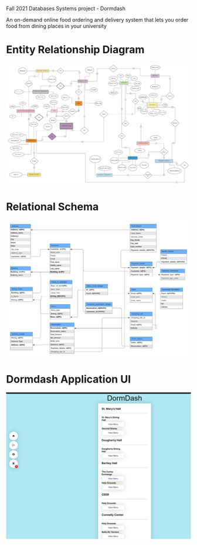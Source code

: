 Fall 2021 Databases Systems project - Dormdash

An on-demand online food ordering and delivery system that lets you order food from dining places in your university

# Entity Relationship Diagram
![ScreenShot](images/DormDash_ERDiagram.png)

# Relational Schema
![ScreenShot](images/DormDash_RelSchema.png)

# Dormdash Application UI
![ScreenShot](images/applicationImage.png)
